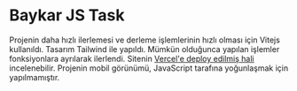 # Baykar JS Task

Projenin daha hızlı ilerlemesi ve derleme işlemlerinin hızlı olması için Vitejs kullanıldı. Tasarım Tailwind ile yapıldı. Mümkün olduğunca yapılan işlemler fonksiyonlara ayrılarak ilerlendi. Sitenin [Vercel'e deploy edilmiş hali](https://baykar-task-exam.vercel.app/) incelenebilir. Projenin mobil görünümü, JavaScript tarafına yoğunlaşmak için yapılmamıştır.